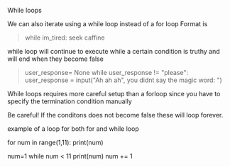 While loops

We can also iterate using a while loop instead of a for loop
Format is

>while im_tired:
    seek caffine

while loop will continue to execute while a certain condition is truthy and will end when they become false

> user_response= None
> while user_response != "please":
    user_response = input("Ah ah ah", you didnt say the magic word: ")

While loops requires more careful setup than a forloop since you have to specify the termination condition manually

Be careful! If the conditons does not become false these will loop forever.

example of a loop for both for and while loop

for num in range(1,11):
    print(num)

num=1
while num < 11
    print(num)
    num += 1

